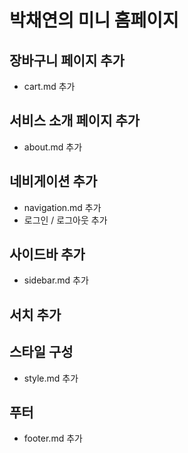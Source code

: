 # 박채연의 미니 홈페이지

## 장바구니 페이지 추가

-   cart.md 추가

## 서비스 소개 페이지 추가

-   about.md 추가

## 네비게이션 추가

-   navigation.md 추가
-   로그인 / 로그아웃 추가

## 사이드바 추가

-   sidebar.md 추가

## 서치 추가

## 스타일 구성

-   style.md 추가

## 푸터

-   footer.md 추가
